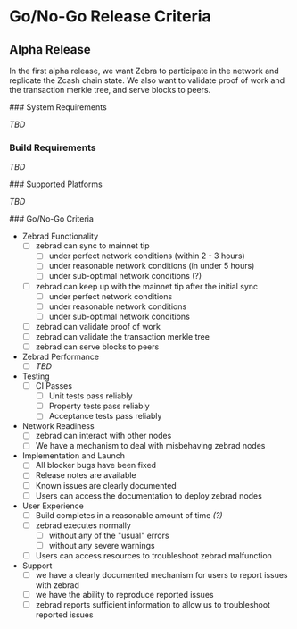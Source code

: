 # Go/No-Go Release Criteria

## Alpha Release

In the first alpha release, we want Zebra to participate in the network and replicate the Zcash chain state. We also want to validate proof of work and the transaction merkle tree, and serve blocks to peers.

### System Requirements

_TBD_

### Build Requirements

_TBD_

### Supported Platforms

_TBD_

### Go/No-Go Criteria

- Zebrad Functionality
    - [ ] zebrad can sync to mainnet tip
        - [ ] under perfect network conditions (within 2 - 3 hours)
        - [ ] under reasonable network conditions (in under 5 hours)
        - [ ] under sub-optimal network conditions (?)
    - [ ] zebrad can keep up with the mainnet tip after the initial sync
        - [ ] under perfect network conditions
        - [ ] under reasonable network conditions
        - [ ] under sub-optimal network conditions
    - [ ] zebrad can validate proof of work
    - [ ] zebrad can validate the transaction merkle tree
    - [ ] zebrad can serve blocks to peers
- Zebrad Performance
    - [ ] _TBD_
- Testing
    - [ ] CI Passes
        - [ ] Unit tests pass reliably
        - [ ] Property tests pass reliably
        - [ ] Acceptance tests pass reliably
- Network Readiness
    - [ ] zebrad can interact with other nodes
    - [ ] We have a mechanism to deal with misbehaving zebrad nodes
- Implementation and Launch
    - [ ] All blocker bugs have been fixed
    - [ ] Release notes are available
    - [ ] Known issues are clearly documented
    - [ ] Users can access the documentation to deploy zebrad nodes
- User Experience
    - [ ] Build completes in a reasonable amount of time _(?)_
    - [ ] zebrad executes normally
        - [ ] without any of the "usual" errors
        - [ ] without any severe warnings
    - [ ] Users can access resources to troubleshoot zebrad malfunction
- Support
    - [ ] we have a clearly documented mechanism for users to report issues with zebrad
    - [ ] we have the ability to reproduce reported issues
    - [ ] zebrad reports sufficient information to allow us to troubleshoot reported issues